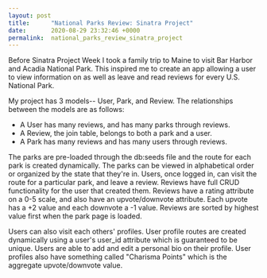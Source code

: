 ```yaml
---
layout: post
title:      "National Parks Review: Sinatra Project"
date:       2020-08-29 23:32:46 +0000
permalink:  national_parks_review_sinatra_project
---
```


Before Sinatra Project Week I took a family trip to Maine to visit Bar Harbor and Acadia National Park. This inspired me to create an app allowing a user to view information on as well as leave and read reviews for every U.S. National Park.

My project has 3 models-- User, Park, and Review. The relationships between the models are as follows: 

* A User has many reviews, and has many parks through reviews. 
* A Review, the join table, belongs to both a park and a user. 
* A Park has many reviews and has many users through reviews.

The parks are pre-loaded through the db:seeds file and the route for each park is created dynamically. The parks can be viewed in alphabetical order or organized by the state that they're in. Users, once logged in, can visit the route for a particular park, and leave a review. Reviews have full CRUD functionality for the user that created them. Reviews have a rating attribute on a 0-5 scale, and also have an upvote/downvote attribute. Each upvote has a +2 value and each downvote a -1 value. Reviews are sorted by highest value first when the park page is loaded.

Users can also visit each others' profiles. User profile routes are created dynamically using a user's user_id attribute which is guaranteed to be unique. Users are able to add and edit a personal bio on their profile. User profiles also have something called "Charisma Points" which is the aggregate upvote/downvote value.
